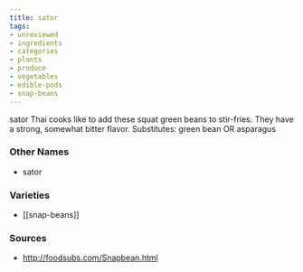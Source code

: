```yaml
---
title: sator
tags:
- unreviewed
- ingredients
- categories
- plants
- produce
- vegetables
- edible-pods
- snap-beans
---
```

sator Thai cooks like to add these squat green beans to stir-fries. They have a strong, somewhat bitter flavor. Substitutes: green bean OR asparagus

### Other Names

* sator

### Varieties

* [[snap-beans]]

### Sources
* http://foodsubs.com/Snapbean.html

